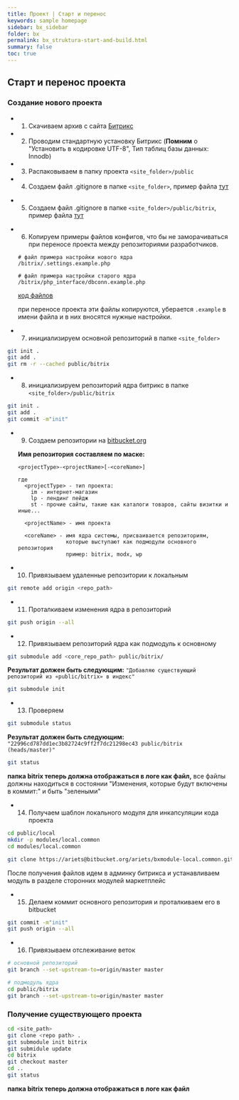 ```yaml
---
title: Проект | Старт и перенос
keywords: sample homepage
sidebar: bx_sidebar
folder: bx
permalink: bx_struktura-start-and-build.html
summary: false
toc: true
---
```

## Старт и перенос проекта

### Создание нового проекта

* 1) Скачиваем архив с сайта [Битрикс](https://www.1c-bitrix.ru/download/cms.php#tab-php-link)

* 2) Проводим стандартную установку Битрикс (**Помним** о "Установить в кодировке UTF-8", Тип таблиц базы данных: Innodb)

* 3) Распаковываем в папку проекта ```<site_folder>/public```

* 4) Создаем файл .gitignore в папке ```<site_folder>```, пример файла [тут](https://gist.github.com/gdecider/a8a7d7071f14dfd220bc32ac96f699ab)

<script src="https://gist.github.com/gdecider/a8a7d7071f14dfd220bc32ac96f699ab.js"></script>

* 5) Создаем файл .gitignore в папке ```<site_folder>/public/bitrix```, пример файла [тут](https://gist.github.com/gdecider/dc55c4a5bd6b515c3097cf1846fd95eb)

<script src="https://gist.github.com/gdecider/dc55c4a5bd6b515c3097cf1846fd95eb.js"></script>

* 6) Копируем примеры файлов конфигов, что бы не заморачиваться при переносе проекта между репозиториями разработчиков.

  ```
  # файл примера настройки нового ядра
  /bitrix/.settings.example.php

  # файл примера настройки старого ядра
  /bitrix/php_interface/dbconn.example.php
  ```

  [код файлов](https://gist.github.com/gdecider/90e61867887e2671675878f0f96a5bb9)

  при переносе проекта эти файлы копируются, уберается ```.example``` в имени файла и в них вносятся нужные настройки.
  
  <script src="https://gist.github.com/gdecider/90e61867887e2671675878f0f96a5bb9.js"></script>

* 7) инициализируем основной репозиторий в папке ```<site_folder>```

```bash
git init .
git add .
git rm -r --cached public/bitrix
```

* 8) инициализируем репозиторий ядра битрикс в папке ```<site_folder>/public/bitrix```

```bash
git init .
git add .
git commit -m"init"
```

* 9) Создаем репозитории на [bitbucket.org](https://bitbucket.org/)

  **Имя репозитория составляем по маске:**

  ```
  <projectType>-<projectName>[-<coreName>]

  где
    <projectType> - тип проекта:
      im - интернет-магазин
      lp - лендинг пейдж
      st - прочие сайты, такие как каталоги товаров, сайты визитки и иные...

    <projectName> - имя проекта

    <coreName> - имя ядра системы, присваивается репозиториям, 
                 которые выступают как подмодули основного репозитория
                 пример: bitrix, modx, wp

  ```

* 10) Привязываем удаленные репозитории к локальным

```bash
git remote add origin <repo_path>
```

* 11) Проталкиваем изменения ядра в репозиторий

```bash
git push origin --all
```

* 12) Привязываем репозиторий ядра как подмодуль к основному

```bash
git submodule add <core_repo_path> public/bitrix/
```

**Результат должен быть следующим:** ```"Добавляю существующий репозиторий из «public/bitrix» в индекс"```

```bash
git submodule init
```

* 13) Проверяем 

```bash
git submodule status
```

**Результат должен быть следующим:** ```"22996cd787dd1ec3b82724c9ff2f7dc21298ec43 public/bitrix (heads/master)"```

```bash
git status
```

**папка bitrix теперь должна отображаться в логе как файл,** все файлы должны находиться в состоянии "Изменения, которые будут включены в коммит:" и быть "зелеными"

* 14) Получаем шаблон локального модуля для инкапсуляции кода проекта

```bash
cd public/local
mkdir -p modules/local.common
cd modules/local.common

git clone https://ariets@bitbucket.org/ariets/bxmodule-local.common.git .
```
После получения файлов идем в админку битрикса и устанавливаем модуль в разделе сторонних модулей маркетплейс

* 15) Делаем коммит основного репозитория и проталкиваем его в bitbucket

```bash
git commit -m"init"
git push origin --all
```

* 16) Привязываем отслеживание веток

```bash
# основной репозиторий
git branch --set-upstream-to=origin/master master

# подмодуль ядра
cd public/bitrix
git branch --set-upstream-to=origin/master master
```

### Получение существующего проекта

```bash
cd <site_path>
git clone <repo path> .
git submodule init bitrix
git submidule update
cd bitrix
git checkout master
cd ..
git status
```
**папка bitrix теперь должна отображаться в логе как файл**
